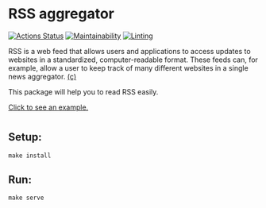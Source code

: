 # **RSS aggregator**

[![Actions Status](https://github.com/kaamosdao/frontend-project-lvl3/workflows/hexlet-check/badge.svg)](https://github.com/kaamosdao/frontend-project-lvl3/actions)
[![Maintainability](https://api.codeclimate.com/v1/badges/d970a861ccc4f583fb3a/maintainability)](https://codeclimate.com/github/kaamosdao/frontend-project-lvl3/maintainability)
[![Linting](https://github.com/kaamosdao/frontend-project-lvl3/actions/workflows/linter-check.yml/badge.svg)](https://github.com/kaamosdao/frontend-project-lvl3/actions/workflows/linter-check.yml)

RSS is a web feed that allows users and applications to access updates to websites in a standardized, computer-readable format. These feeds can, for example, allow a user to keep track of many different websites in a single news aggregator.
[(c)](https://en.wikipedia.org/wiki/RSS)

This package will help you to read RSS easily.

[Click to see an example.](https://rss-reader-4t2k2p6lz-kaamosdao.vercel.app/)

#

## Setup:

```
make install
```

## Run:

```
make serve
```
